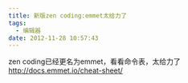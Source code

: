 ```yaml
---
title: 新版zen coding:emmet太给力了
tags:
  - 编辑器
date: 2012-11-28 10:57:43
---
```


zen coding已经更名为emmet，看看命令表，太给力了 http://docs.emmet.io/cheat-sheet/